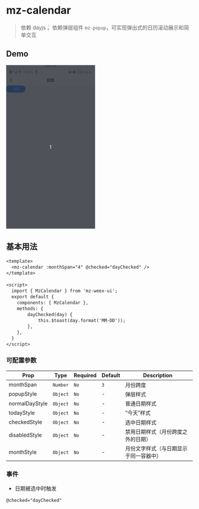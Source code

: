 # mz-calendar

> 依赖 dayjs； 依赖弹层组件 `mz-popup`，可实现弹出式的日历滚动展示和简单交互

## Demo
<img src="../../example/mz-calendar/demo.gif" width="240px"/>


## 基本用法

```vue
<template>
  <mz-calendar :monthSpan="4" @checked="dayChecked" />
</template>

<script>
  import { MzCalendar } from 'mz-weex-ui';
  export default {
  	components: { MzCalendar },
  	methods: {
        dayChecked(day) {
            this.$toast(day.format('MM-DD'));
        },
    },
  }
</script>
```


### 可配置参数

| Prop | Type | Required | Default | Description |
|------|------|----------|---------|-------------|
| monthSpan | `Number` |`No`| `3` | 月份跨度  |
| popupStyle | `Object` |`No`| - | 弹层样式  |
| normalDayStyle | `Object` |`No`| - | 普通日期样式  |
| todayStyle | `Object` |`No`| - | “今天”样式  |
| checkedStyle | `Object` |`No`| - | 选中日期样式  |
| disabledStyle | `Object` |`No`| - | 禁用日期样式（月份跨度之外的日期）  |
| monthStyle | `Object` |`No`| - | 月份文字样式（与日期显示于同一容器中）  |

### 事件

- 日期被选中时触发

```
@checked="dayChecked"
```
